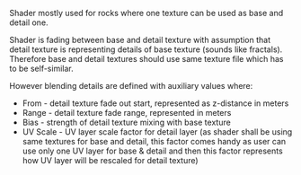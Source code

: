 Shader mostly used for rocks where one texture can be used as base and detail one.

Shader is fading between base and detail texture with assumption that detail texture is representing details of base texture (sounds like fractals). Therefore base and detail textures should use same texture file which has to be self-similar.

However blending details are defined with auxiliary values where:
* From - detail texture fade out start, represented as z-distance in meters
* Range - detail texture fade range, represented in meters
* Bias - strength of detail texture mixing with base texture
* UV Scale - UV layer scale factor for detail layer (as shader shall be using same textures for base and detail, this factor comes handy as user can use only one UV layer for base & detail and then this factor represents how UV layer will be rescaled for detail texture)